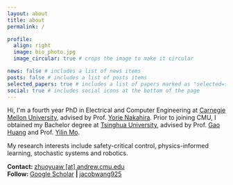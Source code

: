 ```yaml
---
layout: about
title: about
permalink: /

profile:
  align: right
  image: bio_photo.jpg
  image_circular: true # crops the image to make it circular

news: false # includes a list of news items
posts: false # includes a list of posts items
selected_papers: true # includes a list of papers marked as "selected={true}"
social: true # includes social icons at the bottom of the page
---
```


Hi, I'm a fourth year PhD in Electrical and Computer Engineering at [Carnegie Mellon University](https://www.cmu.edu/), advised by Prof. [Yorie Nakahira](https://www.ece.cmu.edu/directory/bios/nakahira-yorie.html). Prior to joining CMU, I obtained my Bachelor degree at [Tsinghua University](https://www.tsinghua.edu.cn/en/), advised by Prof. [Gao Huang](https://www.gaohuang.net/) and Prof. [Yilin Mo](https://yilinmo.github.io/). 

My research interests include safety-critical control, physics-informed learning, stochastic systems and robotics.

<strong>Contact: </strong> <a href="mailto:zhuoyuaw@andrew.cmu.edu">zhuoyuaw [at] andrew.cmu.edu</a>  
<strong>Follow: </strong>
<a href="https://scholar.google.com/citations?user=O46T3uUXCH4C" target="_blank" title="Google Scholar">
    <i class="ai ai-google-scholar"></i> Google Scholar</a>
<strong> | </strong>
<a href="https://github.com/jacobwang925" target="_blank" title="GitHub">
    <i class="fab fa-github"></i> jacobwang925</a>
<br><br>
